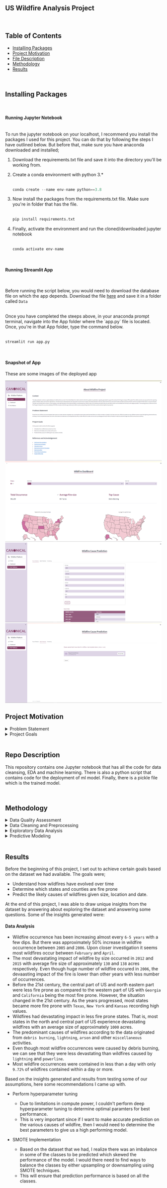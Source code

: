 ## US Wildfire Analysis Project
<br>

## Table of Contents
* [Installing Packages](#ip)
* [Project Motivation](#pm)
* [File Description](#fd)
* [Methodology](#md)
* [Results](#re)


<br>

## Installing Packages<a name="ip"></a>
<br>

#### Running Jupyter Notebook
<br>
To run the jupyter notebook on your localhost, I recommend you install the packages I used for this project. You can do that by following the steps I have outlined below. But before that, make sure you have anaconda downloaded and installed;

1. Download the requirements.txt file and save it into the directory you'll be working from.
2. Create a conda environment with python 3.*

	```python

	conda create --name env-name python==3.8
	```
3. Now install the packages from the requirements.txt file. Make sure you're in folder that has the file.

	```python

	pip install requirements.txt
	```
4. Finally, activate the environment and run the cloned/downloaded jupyter notebook

	```python

	conda activate env-name
	```
<br>

#### Running Streamlit App
<br>

Before running the script below, you would need to download the database file on which the app depends. Download the file [here](https://drive.google.com/file/d/1ppmtt3oxiDxxpCOmBkVgClLyU3of4_Iz/view?usp=sharing) and save it in a folder called `Data`

<br>
Once you have completed the steeps above, in your anaconda prompt terminal, navigate into the App folder where the `app.py` file is located. Once, you're in that App folder, type the command below.

<br>

```python

streamlit run app.py
```

<br>


#### Snapshot of App

These are some images of the deployed app

<img src="Images/Home.png">
<br>

<img src="Images/Dashboard.png">
<br>

<img src="Images/focus.png">
<br>

<img src="Images/batch.png">
<br>



## Project Motivation<a name="pm"></a>
<details>
	<summary>Problem Statement</summary>
	<br>
	<p style='text-align:justify;'>Forest fires and wildfires are natural disasters that continue to make national and global news, including the recent nationwide fires that killed over a billion animals in Australia. Such fires can be very difficult to predict as many different random events like lightning, electrical failures, smoking, or arson are potential causes. Due to the unfortunate circumstances surrounding these fires, they're often difficult to contain, and can end up costing governments millions of dollars in relief, as well as the tragic loss of the humans, fauna, and flora.

Inspired by this real-world problem, we set out to create a prediction model to evaluate whether United States fires can be contained within their local confines, or may necessarily need external aid. Below are our findings.</p>

</details>

<details>
	<summary>Project Goals</summary>
	<br>
	<p>IIn this project, I seek to achieve the following goals;</p>
	<ol>
		<li>Understand how wildfires have evolved over time</li>
		<li>Determine which states and counties are fire prone</li>
    <li>Predict the likely causes of wildfires given size, location and date.</li>
	</ol>
</details>

<br>

## Repo Description <a name="fd"></a>
This repository contains one Jupyter notebook that has all the code for data cleansing, EDA and machine learning. There is also a python script that contains code for the deployment of ml model. Finally, there is a pickle file which is the trained model.

<br>

## Methodology<a name="md"></a>
<details>
	<summary>Data Quality Assessment</summary>
	<br>
	<p style='text-align:justify;'>The first task that I performed under the data preparation step was initial assessment of the quality of data which easily allowed me to properly clean the data. The following were some of the issues discovered;</p>
	<ul>
		<li>Missing values in some of the columns with 6 of those columns having missing values above 60%.</li>
		<li>Discovered some columns will not be needed for the analysis.</li>
		<li>Some of the data types were not properly formatted including the date.</li>
	</ul>
</details>

<details>
	<summary>Data Cleaning and Preprocessing</summary>
	<br>
	<p style='text-align:justify;'>In the preprocessing step (usually an iterative process) I cleaned the data based on data quality issues identified. Some of           the task I performed in this step include;</p>
	<ul>
		<li>Handling missing values</li>
		<li>Dropping unneeded columns</li>
		<li>Proper date formatting</li>
	</ul>
</details>

<details>
<summary>Exploratory Data Analysis</summary>
<br>
One of the goals for this project as mentioned earlier is to segment dataset and draw unique insights, by answering some questions. Based on this stated goal, I performed any set of analysis to obtain insights that helped me arrive at some plausible conclusions.

<p>&nbsp;</p>
	
To achieve the first goal, I looked at general distirbutions of our features and try to answer the questions listed below:
  
* How has wildfires evolved over time?
* Which states and counties are fire prone?
* What are the main causes of wildfires?
* Predict the likely causes of wildfires given size, location and date.
</details>


<details>
<summary>Predictive Modeling</summary>
<br>
To complete this task I went through the various machine learning steps which includes;
	
* Data Loading - In this task I loaded the cleaned data that contained all the engineered features as well as the selected ones.
* Data Understanding - In this step, I used both graphical and quantitative methods to explore the distributions and correlations between attributes.
* Data Splitting - I then went ahead and split the data into train, test and validation data in readiness for modeling.
* Algorithm Evaluation - In this step, I trained various algorithms on a standardized dataset using default parameters and 5-fold cross-validation. 
* Parameter Tuning - The best model turned out to be RandomForest Classifier which I later went ahead to tune its parameters for better performance using                Grid Search.
* Final Model - At this stage, the model was ready to make predictions. The model was able to predict the causes of wildfire with an `F1` score of approximately 80%
* Model Understanding -  I wanted to know how the trained model performed and what were the main drivers. I plotted various visualizattions including roc/auc curves, classification report, confusion matrix, precision recall curve etc.
</details>

<br>

## Results<a name="re"></a>
Before the beginning of this project, I set out to achieve certain goals based on the dataset we had available. The goals were;

* Understand how wildfires have evolved over time
* Determine which states and counties are fire prone
* Predict the likely causes of wildfires given size, location and date.

At the end of this project, I was able to draw unique insights from the dataset by answering about exploring the dataset and answering some questions. Some of the insights generated were:

#### Data Analysis

* Wildfire occurrence has been increasing almost every `6-5 years` with a few dips. But there was approximately 50% increase in wildfire occurrence between `2005` and `2006`. Upon closer investigation it seems most wildfires occur between `February` and `April`.
* The most devastating impact of wildfire by size occurred in `2012` and `2015` with average fire size of approximately `130` and `138` acres respectively. Even though huge number of wildfire occured in `2006`, the devaasting impact of the fire is lower than other years with less number of occurrences. 
* Before the 21st century, the central part of US and north eastern part were less fire prone as compared to the western part of US with `Georgia` and `California` being the most fire prone. However, the situation changed in the 21st century. As the years progressed, most states became more fire prone with `Texas`, `New York` and `Kansas` recording high values.
* Wildfires had devastating impact in less fire prone states. That is, most states in the north and central part of US experience devastating wildfires with an average size of approximately `1000` acres. 
* The predominant causes of wildfires according to the data originated from `debris burning`, `lightning`, `arson` and other `miscellaneous` activities.
* Even though most wildfire occurrences were caused by debris burning, we can see that they were less devastating than wildfires caused by `lightning` and `powerline`.
* Most wildfire occurrences were contained in less than a day with only `9.72%` of wildfires contained within a day or more.


Based on the insights generated and results from testing some of our assumptions, here some recommendations I came up with.

* Perform hyperparameter tuning 
    * Due to limitations in compute power, I couldn't perform deep hyperparameter tuning to determine optimal paramters for best performance. 
    * This is very important since if I want to make accurate prediction on the various causes of wildfire, then I would need to determine the best parameters to give us a high performing model.

* SMOTE Implementation
    * Based on the dataset that we had, I realize there was an imbalance in some of the classes to be predicted which skewed the performance of the model. I would there need to find ways to balance the classes by either upsampling or downsampling using SMOTE techniques.
    * This will ensure that prediction performance is based on all the classes.
 
<br>


